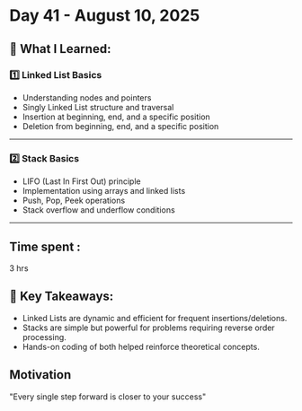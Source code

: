 # Day 41 - August 10, 2025

## 🧠 What I Learned:

### 1️⃣ Linked List Basics
- Understanding nodes and pointers
- Singly Linked List structure and traversal
- Insertion at beginning, end, and a specific position
- Deletion from beginning, end, and a specific position

---

### 2️⃣ Stack Basics
- LIFO (Last In First Out) principle
- Implementation using arrays and linked lists
- Push, Pop, Peek operations
- Stack overflow and underflow conditions
---
## Time spent :
3 hrs 

## 🚀 Key Takeaways:
- Linked Lists are dynamic and efficient for frequent insertions/deletions.
- Stacks are simple but powerful for problems requiring reverse order processing.
- Hands-on coding of both helped reinforce theoretical concepts.

## Motivation 
"Every single step forward is closer to your success"

